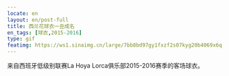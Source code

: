 ```yaml
---
locate: en
layout: en/post-full
title: 西兰花球衣一丑成名
en_tags: [球衣,2015-2016]
type: gif
featimg: https://ws1.sinaimg.cn/large/7bb8bd97gy1fxzf2s07kyg20b4069x6q.gif
---
```


来自西班牙低级别联赛La Hoya Lorca俱乐部2015-2016赛季的客场球衣。